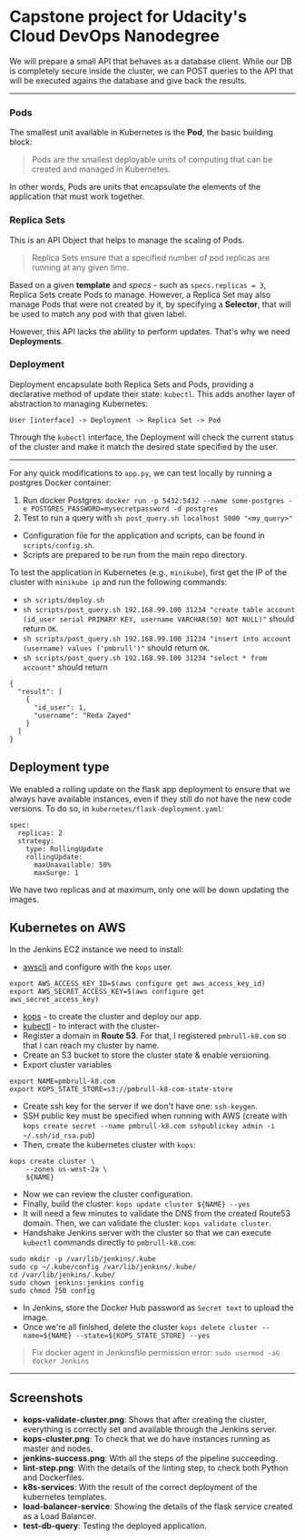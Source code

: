 # Capstone project for Udacity's Cloud DevOps Nanodegree

We will prepare a small API that behaves as a database client. 
While our DB is completely secure inside the cluster, we can POST queries to the API that will be executed agains the database and give back the results.

---

### Pods

The smallest unit available in Kubernetes is the **Pod**, the basic building block:

> Pods are the smallest deployable units of computing that can be created and managed in Kubernetes.

In other words, Pods are units that encapsulate the elements of the application that must work together.

### Replica Sets

This is an API Object that helps to manage the scaling of Pods.

> Replica Sets ensure that a specified number of pod replicas are running at any given time.

Based on a given **template** and *specs* - such as `specs.replicas = 3`, Replica Sets create Pods to manage. However, a Replica Set may also manage Pods that were not created by it, by specifying a **Selector**, that will be used to match any pod with that given label.

However, this API lacks the ability to perform updates. That's why we need **Deployments**.

### Deployment

Deployment encapsulate both Replica Sets and Pods, providing a declarative method of update their state: `kubectl`. This adds another layer of abstraction to managing Kubernetes:

`User [interface] -> Deployment -> Replica Set -> Pod`

Through the `kubectl` interface, the Deployment will check the current status of the cluster and make it match the desired state specified by the user.

---

For any quick modifications to `app.py`, we can test locally by running a postgres Docker container:
1. Run docker Postgres: `docker run -p 5432:5432 --name some-postgres -e POSTGRES_PASSWORD=mysecretpassword -d postgres`
1. Test to run a query with `sh post_query.sh localhost 5000 "<my_query>"`

* Configuration file for the application and scripts, can be found in `scripts/config.sh`.
* Scripts are prepared to be run from the main repo directory.

To test the application in Kubernetes (e.g., `minikube`), first get the IP of the cluster with `minikube ip` and run the following commands:

* `sh scripts/deploy.sh`
* `sh scripts/post_query.sh 192.168.99.100 31234 "create table account (id_user serial PRIMARY KEY, username VARCHAR(50) NOT NULL)"` should return `OK`.
* `sh scripts/post_query.sh 192.168.99.100 31234 "insert into account (username) values ('pmbrull')"` should return `OK`.
* `sh scripts/post_query.sh 192.168.99.100 31234 "select * from account"` should return
```
{
  "result": [
    {
      "id_user": 1, 
      "username": "Reda Zayed"
    }
  ]
}
```

## Deployment type

We enabled a rolling update on the flask app deployment to ensure that we always have available instances, even if they still do not have the new code versions. To do so, in `kubernetes/flask-deployment.yaml`:

```
spec:
  replicas: 2
  strategy:
    type: RollingUpdate
    rollingUpdate:
      maxUnavailable: 50%
      maxSurge: 1
```

We have two replicas and at maximum, only one will be down updating the images.

## Kubernetes on AWS

In the Jenkins EC2 instance we need to install:
* [awscli](https://docs.aws.amazon.com/es_es/cli/latest/userguide/cli-chap-install.html) and configure with the `kops` user.

```
export AWS_ACCESS_KEY_ID=$(aws configure get aws_access_key_id)
export AWS_SECRET_ACCESS_KEY=$(aws configure get aws_secret_access_key)
```

* [kops](https://github.com/kubernetes/kops/blob/master/docs/install.md) - to create the cluster and deploy our app.
* [kubectl](https://kubernetes.io/docs/tasks/tools/install-kubectl/) - to interact with the cluster-
* Register a domain in **Route 53**. For that, I registered `pmbrull-k8.com` so that I can reach my cluster by name.
* Create an S3 bucket to store the cluster state & enable versioning.
* Export cluster variables 

```
export NAME=pmbrull-k8.com
export KOPS_STATE_STORE=s3://pmbrull-k8-com-state-store
```

* Create ssh key for the server if we don't have one: `ssh-keygen`.
* SSH public key must be specified when running with AWS (create with `kops create secret --name pmbrull-k8.com sshpublickey admin -i ~/.ssh/id_rsa.pub`)
* Then, create the kubernetes cluster with `kops`:

```
kops create cluster \
    --zones us-west-2a \
    ${NAME}
```

* Now we can review the cluster configuration.
* Finally, build the cluster: `kops update cluster ${NAME} --yes`
* It will need a few minutes to validate the DNS from the created Route53 domain. Then, we can validate the cluster: `kops validate cluster`.
* Handshake Jenkins server with the cluster so that we can execute `kubectl` commands directly to `pmbrull-k8.com`:

```
sudo mkdir -p /var/lib/jenkins/.kube
sudo cp ~/.kube/config /var/lib/jenkins/.kube/
cd /var/lib/jenkins/.kube/
sudo chown jenkins:jenkins config
sudo chmod 750 config
```

* In Jenkins, store the Docker Hub password as `Secret text` to upload the image.
* Once we're all finished, delete the cluster `kops delete cluster --name=${NAME} --state=${KOPS_STATE_STORE} --yes`

> Fix docker agent in Jenkinsfile permission error: `sudo usermod -aG docker Jenkins`

---

## Screenshots

* **kops-validate-cluster.png**: Shows that after creating the cluster, everything is correctly set and available through the Jenkins server.
* **kops-cluster.png**: To check that we do have instances running as master and nodes.
* **jenkins-success.png**: With all the steps of the pipeline succeeding.
* **lint-step.png**: With the details of the linting step, to check both Python and Dockerfiles.
* **k8s-services**: With the result of the correct deployment of the kubernetes templates.
* **load-balancer-service**: Showing the details of the flask service created as a Load Balancer.
* **test-db-query**: Testing the deployed application.